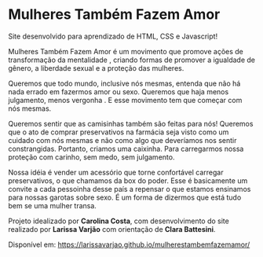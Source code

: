 # Mulheres Também Fazem Amor

Site desenvolvido para aprendizado de HTML, CSS e Javascript!

Mulheres Também Fazem Amor é um movimento que promove ações de transformação da mentalidade , criando formas de promover a igualdade de gênero, a liberdade sexual e a proteção das mulheres.

Queremos que todo mundo, inclusive nós mesmas, entenda que não há nada errado em fazermos amor ou sexo. Queremos que haja menos julgamento, menos vergonha . E esse movimento tem que começar com nós mesmas.

Queremos sentir que as camisinhas também são feitas para nós! Queremos que o ato de comprar preservativos na farmácia seja visto como um cuidado com nós mesmas e não como algo que deveríamos nos sentir constrangidas. Portanto, criamos uma caixinha. Para carregarmos nossa proteção com carinho, sem medo, sem julgamento.

Nossa idéia é vender um acessório que torne confortável carregar preservativos, o que chamamos da box do poder. Esse é basicamente um convite a cada pessoinha desse país a repensar o que estamos ensinamos para nossas garotas sobre sexo. É um forma de dizermos que está tudo bem se uma mulher transa.

Projeto idealizado por <b>Carolina Costa</b>, com desenvolvimento do site realizado por <b>Larissa Varjão</b> com orientação de <b>Clara Battesini</b>.

Disponível em: https://larissavarjao.github.io/mulherestambemfazemamor/
